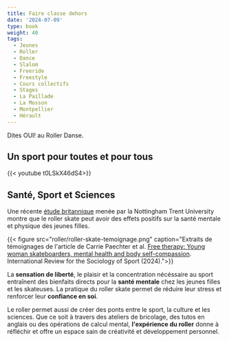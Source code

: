 ```yaml
---
title: Faire classe dehors
date: '2024-07-09'
type: book
weight: 40
tags:
  - Jeunes
  - Roller
  - Dance
  - Slalom
  - Freeride
  - Freestyle
  - Cours collectifs
  - Stages
  - La Paillade
  - La Mosson
  - Montpellier
  - Hérault
---
```


Dites OUI! au Roller Danse.

<!--more-->

## Un sport pour toutes et pour tous

{{< youtube t0LSkX46dS4>}}

## Santé, Sport et Sciences

Une récente [étude britannique](https://journals.sagepub.com/doi/epub/10.1177/10126902241268357) menée par la Nottingham Trent University montre que le roller skate peut avoir des effets positifs sur la santé mentale et physique des jeunes filles. 

{{< figure src="roller/roller-skate-temoignage.png" caption="Extraits de témoignages de l'article de Carrie Paechter et al. [Free therapy: Young woman skateboarders, mental health and body self-compassion](https://journals.sagepub.com/doi/full/10.1177/10126902241268357). International Review for the Sociology of Sport (2024).">}} 

La <b>sensation de liberté</b>, le plaisir et la concentration nécéssaire au sport entraînent des bienfaits directs pour la <b>santé mentale</b> chez les jeunes filles et les skateuses. La pratique du roller skate permet de réduire leur stress et renforcer leur <b>confiance en soi</b>.

Le roller permet aussi de créer des ponts entre le sport, la culture et les sciences. Que ce soit à travers des ateliers de bricolage, des tutos en anglais ou des opérations de calcul mental, <b>l'expérience du roller</b> donne à réfléchir et offre un espace sain de créativité et développement personnel.